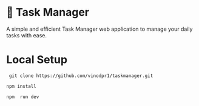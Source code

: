 # 📝 Task Manager

A simple and efficient Task Manager web application to manage your daily tasks with ease.


#  Local Setup

``` git clone https://github.com/vinodpr1/taskmanager.git```

```npm install```

```npm  run dev```
